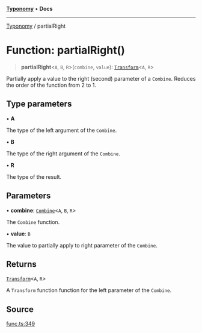 [**Typonomy**](../README.md) • **Docs**

***

[Typonomy](../globals.md) / partialRight

# Function: partialRight()

> **partialRight**\<`A`, `B`, `R`\>(`combine`, `value`): [`Transform`](../type-aliases/Transform.md)\<`A`, `R`\>

Partially apply a value to the right (second) parameter of a `Combine`.
Reduces the order of the function from 2 to 1.

## Type parameters

• **A**

The type of the left argument of the `Combine`.

• **B**

The type of the right argument of the `Combine`.

• **R**

The type of the result.

## Parameters

• **combine**: [`Combine`](../type-aliases/Combine.md)\<`A`, `B`, `R`\>

The `Combine` function.

• **value**: `B`

The value to partially apply to right parameter of the `Combine`.

## Returns

[`Transform`](../type-aliases/Transform.md)\<`A`, `R`\>

A `Transform` function function for the left parameter of the `Combine`.

## Source

[func.ts:349](https://github.com/softcraft-development/typonomy/blob/37d2aadc75ec0bb1bcd45938f3aae7730dc0182e/src/func.ts#L349)
